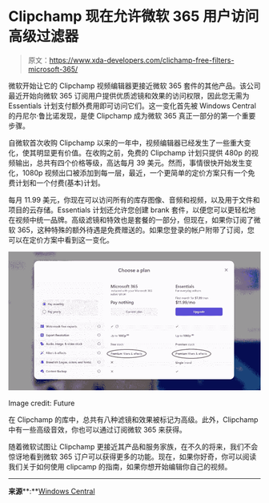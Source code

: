 # Clipchamp 现在允许微软 365 用户访问高级过滤器

> 原文：<https://www.xda-developers.com/clichamp-free-filters-microsoft-365/>

微软开始让它的 Clipchamp 视频编辑器更接近微软 365 套件的其他产品。该公司最近开始向微软 365 订阅用户提供优质滤镜和效果的访问权限，因此您无需为 Essentials 计划支付额外费用即可访问它们。这一变化首先被 Windows Central 的丹尼尔·鲁比诺发现，是使 Clipchamp 成为微软 365 真正一部分的第一个重要步骤。

自微软首次收购 Clipchamp 以来的一年中，视频编辑器已经发生了一些重大变化，使其明显更有价值。在收购之前，免费的 Clipchamp 计划只提供 480p 的视频输出，总共有四个价格等级，高达每月 39 美元。然而，事情很快开始发生变化，1080p 视频出口被添加到每一层，最近，一个更简单的定价方案只有一个免费计划和一个付费(基本)计划。

每月 11.99 美元，你现在可以访问所有的库存图像、音频和视频，以及用于文件和项目的云存储。Essentials 计划还允许您创建 brank 套件，以便您可以更轻松地在视频中统一品牌。高级滤镜和特效也是套餐的一部分，但现在，如果你订阅了微软 365，这种特殊的额外待遇是免费赠送的。如果您登录的帐户附带了订阅，您可以在定价方案中看到这一变化。

 <picture>![](img/1941cb70d9008e82ba1d4b4513b871c2.png)</picture> 

Image credit: Future

在 Clipchamp 的库中，总共有八种滤镜和效果被标记为高级。此外，Clipchamp 中有一些高级音效，你也可以通过订阅微软 365 来获得。

随着微软试图让 Clipchamp 更接近其产品和服务家族，在不久的将来，我们不会惊讶地看到微软 365 订户可以获得更多的功能。现在，如果你好奇，你可以阅读我们关于如何使用 clipcamp 的指南，如果你想开始编辑你自己的视频。

* * *

**来源****:**[Windows Central](https://www.windowscentral.com/software-apps/microsoft-gives-microsoft-365-users-premium-filters-for-clipchamp-video-editor)